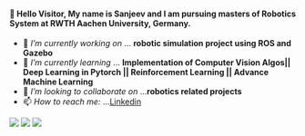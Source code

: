 #### 👋 Hello Visitor, My name is Sanjeev and I am pursuing masters of Robotics System at RWTH Aachen University, Germany. 

- 🔭 *I’m currently working on*      ... **robotic simulation project using ROS and Gazebo**
- 🌱 *I’m currently learning*        ... **Implementation of Computer Vision Algos|| Deep Learning in Pytorch || Reinforcement Learning || Advance Machine Learning**
- 👯 *I’m looking to collaborate on* ...**robotics related projects**
- 📫 *How to reach me:*              ...[Linkedin](http://www.linkedin.com/in/sanjeev-kumar-749612120)

<img src="https://img.shields.io/badge/-C++-00599C?logo=c++5&logoColor=fff">  <img src="https://img.shields.io/badge/-python-3776AB?logo=python5&logoColor=fff">  <img src="https://img.shields.io/badge/-pyTorch-EE4C2C?logo=pyTorch5&logoColor=fff">





